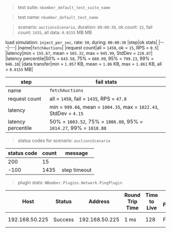 > test suite: `nbomber_default_test_suite_name`

> test name: `nbomber_default_test_name`

> scenario: `auctionsScenario`, duration: `00:00:30`, ok count: `15`, fail count: `1435`, all data: `0.0155` MB MB

load simulation: `inject_per_sec`, rate: `50`, during: `00:00:30`
|step|ok stats|
|---|---|
|name|`fetchAuctions`|
|request count|all = `1450`, ok = `15`, RPS = `0.5`|
|latency|min = `155.67`, mean = `565.32`, max = `945.99`, StdDev = `228.87`|
|latency percentile|50% = `643.58`, 75% = `660.99`, 95% = `799.23`, 99% = `946.18`|
|data transfer|min = `1.057` KB, mean = `1.06` KB, max = `1.061` KB, all = `0.0155` MB|

|step|fail stats|
|---|---|
|name|`fetchAuctions`|
|request count|all = `1450`, fail = `1435`, RPS = `47.8`|
|latency|min = `999.66`, mean = `1004.35`, max = `1022.43`, StdDev = `4.15`|
|latency percentile|50% = `1003.52`, 75% = `1006.08`, 95% = `1014.27`, 99% = `1018.88`|
> status codes for scenario: `auctionsScenario`

|status code|count|message|
|---|---|---|
|200|15||
|-100|1435|step timeout|

> plugin stats: `NBomber.Plugins.Network.PingPlugin`

|Host|Status|Address|Round Trip Time|Time to Live|Don't Fragment|Buffer Size|
|---|---|---|---|---|---|---|
|192.168.50.225|Success|192.168.50.225|1 ms|128|False|32 bytes|


